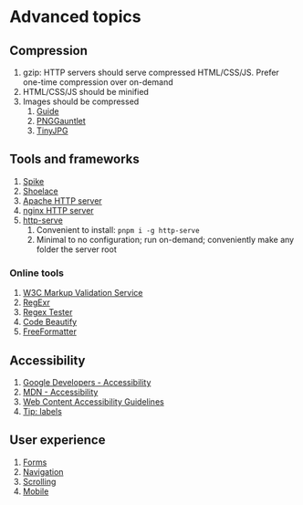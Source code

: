 # Advanced topics

## Compression

1. gzip: HTTP servers should serve compressed HTML/CSS/JS. Prefer one-time compression over on-demand
1. HTML/CSS/JS should be minified
1. Images should be compressed
	1. [Guide](https://images.guide/)
	1. [PNGGauntlet](https://pnggauntlet.com/)
	1. [TinyJPG](https://tinyjpg.com/)

## Tools and frameworks

1. [Spike](spike.md)
1. [Shoelace](shoelace.md)
1. [Apache HTTP server](http://httpd.apache.org/)
1. [nginx HTTP server](https://nginx.org/en/)
1. [http-serve](https://www.npmjs.com/package/http-serve)
	1. Convenient to install: `pnpm i -g http-serve`
	1. Minimal to no configuration; run on-demand; conveniently make any folder the server root

### Online tools

1. [W3C Markup Validation Service](https://validator.w3.org/)
1. [RegExr](https://regexr.com/)
1. [Regex Tester](https://www.regextester.com/)
1. [Code Beautify](https://codebeautify.org/)
1. [FreeFormatter](https://www.freeformatter.com/)

## Accessibility

1. [Google Developers - Accessibility](https://developers.google.com/web/fundamentals/accessibility/)
1. [MDN - Accessibility](https://developer.mozilla.org/en-US/docs/Web/Accessibility)
1. [Web Content Accessibility Guidelines](https://24ways.org/2017/wcag-for-people-who-havent-read-them/)
1. [Tip: labels](https://developer.paciellogroup.com/blog/2017/07/short-note-on-aria-label-aria-labelledby-and-aria-describedby/)

## User experience

1. [Forms](../ux/forms.md)
1. [Navigation](../ux/navigation.md)
1. [Scrolling](https://evilmartians.com/chronicles/scroll-to-the-future-modern-javascript-css-scrolling-implementations)
1. [Mobile](../ux/mobile.md)
